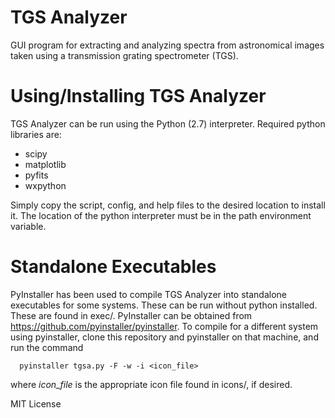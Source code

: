 TGS Analyzer
====================
GUI program for extracting and analyzing spectra from astronomical images taken using a
transmission grating spectrometer (TGS).

Using/Installing TGS Analyzer
====================
TGS Analyzer can be run using the Python (2.7) interpreter. Required python libraries are:
- scipy
- matplotlib
- pyfits
- wxpython

Simply copy the script, config, and help files to the desired location to install it. The location of the python
interpreter must be in the path environment variable.

Standalone Executables
====================
PyInstaller has been used to compile TGS Analyzer into standalone executables for some systems. These
can be run without python installed. 
These are found in exec/. PyInstaller can be obtained from https://github.com/pyinstaller/pyinstaller.
To compile for a different system using pyinstaller, clone this repository and pyinstaller on that
machine, and run the command

      pyinstaller tgsa.py -F -w -i <icon_file>

where *icon_file* is the appropriate icon file found in icons/, if desired.



MIT License
